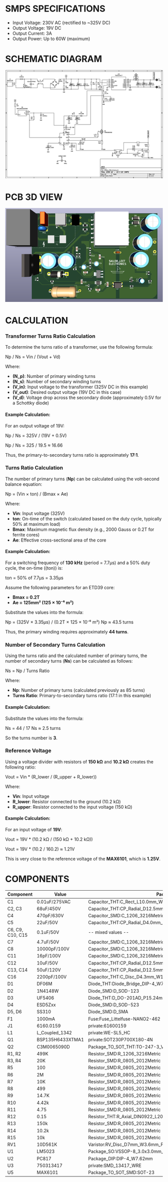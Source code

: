 # SMPS SPECIFICATIONS
- Input Voltage: 230V AC (rectified to ~325V DC)
- Output Voltage: 19V DC
- Output Current: 3A
- Output Power: Up to 60W (maximum)


# SCHEMATIC DIAGRAM

![Schematic](docs/schematic.png)

# PCB 3D VIEW

![PCB_3D_VIEW](docs/3d_view.png)

# CALCULATION

### Transformer Turns Ratio Calculation

To determine the turns ratio of a transformer, use the following formula:

Np / Ns = Vin / (Vout + Vd)

Where:  
- **\(N_p\)**: Number of primary winding turns  
- **\(N_s\)**: Number of secondary winding turns  
- **\(V_in\)**: Input voltage to the transformer (325V DC in this example)  
- **\(V_out\)**: Desired output voltage (19V DC in this case)  
- **\(V_d\)**: Voltage drop across the secondary diode (approximately 0.5V for a Schottky diode)  

#### Example Calculation:

For an output voltage of 19V:

Np / Ns = 325V / (19V + 0.5V)

Np / Ns = 325 / 19.5 ≈ 16.66

Thus, the primary-to-secondary turns ratio is approximately **17:1**.

### Turns Ratio Calculation

The number of primary turns (**Np**) can be calculated using the volt-second balance equation:

Np = (Vin × ton) / (Bmax × Ae)


Where:  
- **Vin**: Input voltage (325V)  
- **ton**: On-time of the switch (calculated based on the duty cycle, typically 50% at maximum load)  
- **Bmax**: Maximum magnetic flux density (e.g., 2000 Gauss or 0.2T for ferrite cores)  
- **Ae**: Effective cross-sectional area of the core  



#### Example Calculation:

For a switching frequency of **130 kHz** (period = 7.7µs) and a 50% duty cycle, the on-time (\(ton\)) is:

ton = 50% of 7.7µs = 3.35µs



Assume the following parameters for an ETD39 core:  
- **Bmax = 0.2T**  
- **Ae = 125mm² (125 × 10⁻⁶ m²)**  

Substitute the values into the formula:

Np = (325V × 3.35µs) / (0.2T × 125 × 10⁻⁶ m²) Np ≈ 43.5 turns



Thus, the primary winding requires approximately **44 turns**.



### Number of Secondary Turns Calculation

Using the turns ratio and the calculated number of primary turns, the number of secondary turns (**Ns**) can be calculated as follows:

Ns = Np / Turns Ratio



Where:  
- **Np**: Number of primary turns (calculated previously as 85 turns)  
- **Turns Ratio**: Primary-to-secondary turns ratio (17:1 in this example)  

#### Example Calculation:

Substitute the values into the formula:

Ns = 44 / 17 Ns ≈ 2.5 turns

So the turns number is **3**.
### Reference Voltage

Using a voltage divider with resistors of **150 kΩ** and **10.2 kΩ** creates the following ratio:

Vout = Vin * (R_lower / (R_upper + R_lower))


Where:  
- **Vin**: Input voltage  
- **R_lower**: Resistor connected to the ground (10.2 kΩ)  
- **R_upper**: Resistor connected to the input voltage (150 kΩ)  

#### Example Calculation:

For an input voltage of **19V**:

Vout = 19V * (10.2 kΩ / (150 kΩ + 10.2 kΩ))

Vout = 19V * (10.2 / 160.2) ≈ 1.21V

This is very close to the reference voltage of the **MAX6101**, which is **1.25V**.

# COMPONENTS
| Component        | Value          | Package                                    | Quantity |
|------------------|----------------|--------------------------------------------|----------|
| C1               | 0.01uF/275VAC  | Capacitor_THT:C_Rect_L10.0mm_W4.0mm_P7.50mm_MKS4 | 1        |
| C2, C3           | 68uF/450V      | Capacitor_THT:CP_Radial_D12.5mm_P7.50mm    | 2        |
| C4               | 470pF/630V     | Capacitor_SMD:C_1206_3216Metric            | 1        |
| C5               | 22uF/50V       | Capacitor_THT:CP_Radial_D4.0mm_P2.00mm     | 1        |
| C6, C9, C10, C15 | 0.1uF/50V      | -- mixed values --                         | 4        |
| C7               | 4.7uF/50V      | Capacitor_SMD:C_1206_3216Metric            | 1        |
| C8               | 10000pF/100V   | Capacitor_SMD:C_1206_3216Metric            | 1        |
| C11              | 16pF/100V      | Capacitor_SMD:C_1206_3216Metric            | 1        |
| C12              | 10uF/50V       | Capacitor_THT:CP_Radial_D12.5mm_P7.50mm    | 1        |
| C13, C14         | 50uF/120V      | Capacitor_THT:CP_Radial_D12.5mm_P7.50mm    | 2        |
| C16              | 2200pF/100V    | Capacitor_THT:C_Disc_D4.3mm_W1.9mm_P5.00mm | 1        |
| D1               | DF06M          | Diode_THT:Diode_Bridge_DIP-4_W7.62mm_P5.08mm | 1        |
| D2               | 1N4148W        | Diode_SMD:D_SOD-123                        | 1        |
| D3               | UF5406         | Diode_THT:D_DO-201AD_P15.24mm_Horizontal   | 1        |
| D4               | ESD5Zxx        | Diode_SMD:D_SOD-523                        | 1        |
| D5, D6           | SS310          | Diode_SMD:D_SMA                            | 2        |
| F1               | 1000mA         | Fuse:Fuse_Littelfuse-NANO2-462             | 1        |
| J1               | 6160.0159      | private:61600159                           | 1        |
| L1               | L_Coupled_1342 | private:WE-SL5_HC                          | 1        |
| Q1               | BSP135H6433XTMA1| private:SOT230P700X180-4N                  | 1        |
| Q2               | C3M0065090D    | Package_TO_SOT_THT:TO-247-3_Vertical       | 1        |
| R1, R2           | 499K           | Resistor_SMD:R_1206_3216Metric             | 2        |
| R3, R4           | 20K            | Resistor_SMD:R_0805_2012Metric             | 2        |
| R5               | 100            | Resistor_SMD:R_0805_2012Metric             | 1        |
| R6               | 2M             | Resistor_SMD:R_0805_2012Metric             | 1        |
| R7               | 10K            | Resistor_SMD:R_0805_2012Metric             | 1        |
| R8               | 499            | Resistor_SMD:R_0805_2012Metric             | 1        |
| R9               | 14.7K          | Resistor_SMD:R_0805_2012Metric             | 1        |
| R10              | 4.42k          | Resistor_SMD:R_0805_2012Metric             | 1        |
| R11              | 4.75           | Resistor_SMD:R_0805_2012Metric             | 1        |
| R12              | 0.15           | Resistor_THT:R_Axial_DIN0922_L20.0mm_D9.0mm_P25.40mm_Horizontal | 1 |
| R13              | 150k           | Resistor_SMD:R_0805_2012Metric             | 1        |
| R14              | 10.2k          | Resistor_SMD:R_0805_2012Metric             | 1        |
| R15              | 10k            | Resistor_SMD:R_0805_2012Metric             | 1        |
| RV1              | 10D561K        | Varistor:RV_Disc_D7mm_W3.6mm_P5mm          | 1        |
| U1               | LM5023         | Package_SO:VSSOP-8_3.0x3.0mm_P0.65mm       | 1        |
| U2               | PC817          | Package_DIP:DIP-4_W7.62mm                  | 1        |
| U3               | 750313417      | private:SMD_13417_WRE                      | 1        |
| U5               | MAX6101        | Package_TO_SOT_SMD:SOT-23                  | 1        |
